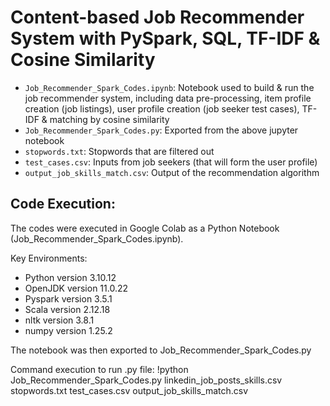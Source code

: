 # Content-based Job Recommender System with PySpark, SQL, TF-IDF & Cosine Similarity

- `Job_Recommender_Spark_Codes.ipynb`: Notebook used to build & run the job recommender system, including data pre-processing, item profile creation (job listings), user profile creation (job seeker test cases), TF-IDF & matching by cosine similarity
- `Job_Recommender_Spark_Codes.py`: Exported from the above jupyter notebook
- `stopwords.txt`: Stopwords that are filtered out
- `test_cases.csv`: Inputs from job seekers (that will form the user profile)
- `output_job_skills_match.csv`: Output of the recommendation algorithm

## Code Execution:

The codes were executed in Google Colab as a Python Notebook (Job_Recommender_Spark_Codes.ipynb).

Key Environments:
- Python version 3.10.12
- OpenJDK version 11.0.22
- Pyspark version 3.5.1
- Scala version 2.12.18
- nltk version 3.8.1
- numpy version 1.25.2

The notebook was then exported to Job_Recommender_Spark_Codes.py

Command execution to run .py file:
!python Job_Recommender_Spark_Codes.py linkedin_job_posts_skills.csv stopwords.txt test_cases.csv output_job_skills_match.csv
